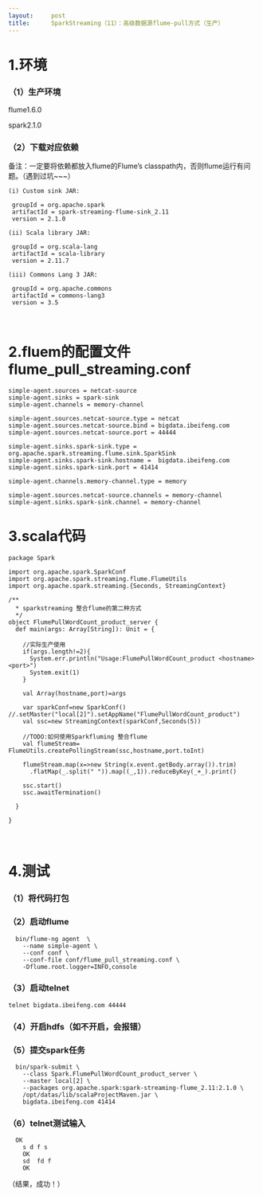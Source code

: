 ```yaml
---
layout:     post
title:      SparkStreaming（11）：高级数据源flume-pull方式（生产）
---
```

<div id="article_content" class="article_content clearfix csdn-tracking-statistics" data-pid="blog" data-mod="popu_307" data-dsm="post">
								            <link rel="stylesheet" href="https://csdnimg.cn/release/phoenix/template/css/ck_htmledit_views-f76675cdea.css">
						<div class="htmledit_views" id="content_views">
                <h1>1.环境</h1>

<h3>（1）生产环境</h3>

<p>flume1.6.0</p>

<p>spark2.1.0</p>

<h3>（2）下载对应依赖</h3>

<p>备注：一定要将依赖都放入flume的Flume’s classpath内，否则flume运行有问题。（遇到过坑~~~）</p>

<pre class="has">
<code>(i) Custom sink JAR:

 groupId = org.apache.spark
 artifactId = spark-streaming-flume-sink_2.11
 version = 2.1.0

(ii) Scala library JAR:

 groupId = org.scala-lang
 artifactId = scala-library
 version = 2.11.7

(iii) Commons Lang 3 JAR: 

 groupId = org.apache.commons
 artifactId = commons-lang3
 version = 3.5</code></pre>

<p> </p>

<h1>2.fluem的配置文件flume_pull_streaming.conf</h1>

<pre class="has">
<code>simple-agent.sources = netcat-source
simple-agent.sinks = spark-sink
simple-agent.channels = memory-channel

simple-agent.sources.netcat-source.type = netcat
simple-agent.sources.netcat-source.bind = bigdata.ibeifeng.com
simple-agent.sources.netcat-source.port = 44444

simple-agent.sinks.spark-sink.type = org.apache.spark.streaming.flume.sink.SparkSink
simple-agent.sinks.spark-sink.hostname =  bigdata.ibeifeng.com
simple-agent.sinks.spark-sink.port = 41414

simple-agent.channels.memory-channel.type = memory

simple-agent.sources.netcat-source.channels = memory-channel
simple-agent.sinks.spark-sink.channel = memory-channel</code></pre>

<h1>3.scala代码</h1>

<pre class="has">
<code>package Spark

import org.apache.spark.SparkConf
import org.apache.spark.streaming.flume.FlumeUtils
import org.apache.spark.streaming.{Seconds, StreamingContext}

/**
  * sparkstreaming 整合flume的第二种方式
  */
object FlumePullWordCount_product_server {
  def main(args: Array[String]): Unit = {

    //实际生产使用
    if(args.length!=2){
      System.err.println("Usage:FlumePullWordCount_product &lt;hostname&gt;&lt;port&gt;")
      System.exit(1)
    }

    val Array(hostname,port)=args

    var sparkConf=new SparkConf() //.setMaster("local[2]").setAppName("FlumePullWordCount_product")
    val ssc=new StreamingContext(sparkConf,Seconds(5))

    //TODO:如何使用Sparkfluming 整合flume
    val flumeStream= FlumeUtils.createPollingStream(ssc,hostname,port.toInt)

    flumeStream.map(x=&gt;new String(x.event.getBody.array()).trim)
      .flatMap(_.split(" ")).map((_,1)).reduceByKey(_+_).print()

    ssc.start()
    ssc.awaitTermination()

  }

}
</code></pre>

<h1><br>
4.测试</h1>

<h3>（1）将代码打包</h3>

<h3>（2）启动flume</h3>

<pre class="has">
<code>	bin/flume-ng agent  \
	--name simple-agent \
	--conf conf \
	--conf-file conf/flume_pull_streaming.conf \
	-Dflume.root.logger=INFO,console</code></pre>

<h3>（3）启动telnet</h3>

<pre class="has">
<code>telnet bigdata.ibeifeng.com 44444</code></pre>

<h3>（4）开启hdfs（如不开启，会报错）</h3>

<h3>（5）提交spark任务</h3>

<pre class="has">
<code>	bin/spark-submit \
	--class Spark.FlumePullWordCount_product_server \
	--master local[2] \
	--packages org.apache.spark:spark-streaming-flume_2.11:2.1.0 \
	/opt/datas/lib/scalaProjectMaven.jar \
	bigdata.ibeifeng.com 41414</code></pre>

<h3>（6）telnet测试输入</h3>

<pre class="has">
<code>	OK
	s d f s 
	OK
	sd  fd f
	OK</code></pre>

<p>（结果，成功！）</p>            </div>
                </div>